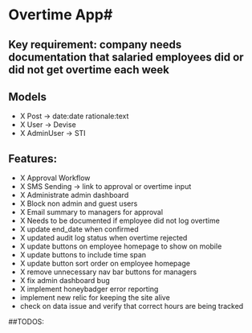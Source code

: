 # Overtime App#

## Key requirement: company needs documentation that salaried employees did or did not get overtime each week

## Models
- X Post -> date:date rationale:text
- X User -> Devise
- X AdminUser -> STI

## Features:
- X Approval Workflow
- X SMS Sending -> link to approval or overtime input
- X Administrate admin dashboard
- X Block non admin and guest users
- X Email summary to managers for approval
- X Needs to be documented if employee did not log overtime
- X update end_date when confirmed
- X updated audit log status when overtime rejected
- X update buttons on employee homepage to show on mobile
- X update buttons to include time span
- X update button sort order on employee homepage
- X remove unnecessary nav bar buttons for managers
- X fix admin dashboard bug
- X implement honeybadger error reporting
- implement new relic for keeping the site alive
- check on data issue and verify that correct hours are being tracked

##TODOS:

 
